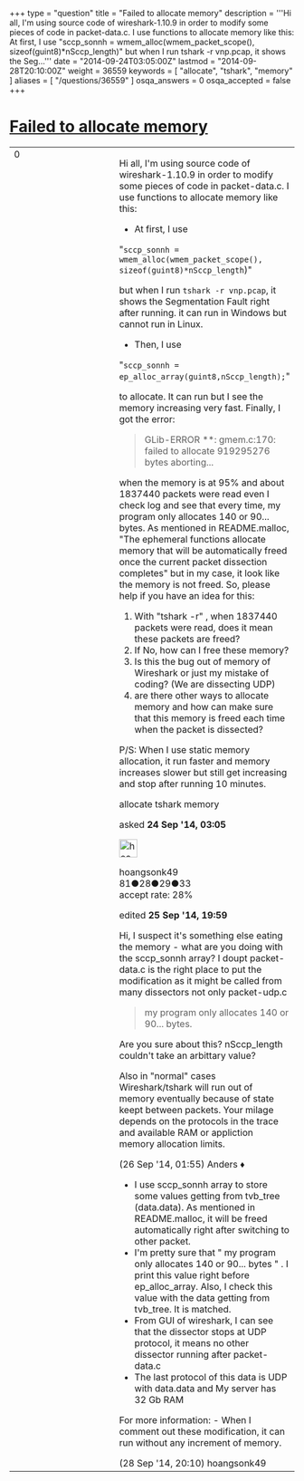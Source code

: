 +++
type = "question"
title = "Failed to allocate memory"
description = '''Hi all,  I&#x27;m using source code of wireshark-1.10.9 in order to modify some pieces of code in packet-data.c. I use functions to allocate memory like this:  At first, I use  &quot;sccp_sonnh = wmem_alloc(wmem_packet_scope(), sizeof(guint8)*nSccp_length)&quot;  but when I run tshark -r vnp.pcap, it shows the Seg...'''
date = "2014-09-24T03:05:00Z"
lastmod = "2014-09-28T20:10:00Z"
weight = 36559
keywords = [ "allocate", "tshark", "memory" ]
aliases = [ "/questions/36559" ]
osqa_answers = 0
osqa_accepted = false
+++

<div class="headNormal">

# [Failed to allocate memory](/questions/36559/failed-to-allocate-memory)

</div>

<div id="main-body">

<div id="askform">

<table id="question-table" style="width:100%;"><colgroup><col style="width: 50%" /><col style="width: 50%" /></colgroup><tbody><tr class="odd"><td style="width: 30px; vertical-align: top"><div class="vote-buttons"><span id="post-36559-upvote" class="ajax-command post-vote up" rel="nofollow" title="I like this post (click again to cancel)"> </span><div id="post-36559-score" class="post-score" title="current number of votes">0</div><span id="post-36559-downvote" class="ajax-command post-vote down" rel="nofollow" title="I dont like this post (click again to cancel)"> </span> <span id="favorite-mark" class="ajax-command favorite-mark" rel="nofollow" title="mark/unmark this question as favorite (click again to cancel)"> </span><div id="favorite-count" class="favorite-count"></div></div></td><td><div id="item-right"><div class="question-body"><p>Hi all, I'm using source code of wireshark-1.10.9 in order to modify some pieces of code in packet-data.c. I use functions to allocate memory like this:</p><ul><li>At first, I use</li></ul><p>"<code>sccp_sonnh = wmem_alloc(wmem_packet_scope(), sizeof(guint8)*nSccp_length</code>)"</p><p>but when I run <code>tshark -r vnp.pcap</code>, it shows the Segmentation Fault right after running. it can run in Windows but cannot run in Linux.</p><ul><li>Then, I use</li></ul><p>"<code>sccp_sonnh = ep_alloc_array(guint8,nSccp_length);</code>"</p><p>to allocate. It can run but I see the memory increasing very fast. Finally, I got the error:</p><blockquote><p>GLib-ERROR **: gmem.c:170: failed to allocate 919295276 bytes aborting...</p></blockquote><p>when the memory is at 95% and about 1837440 packets were read even I check log and see that every time, my program only allocates 140 or 90... bytes. As mentioned in README.malloc, "The ephemeral functions allocate memory that will be automatically freed once the current packet dissection completes" but in my case, it look like the memory is not freed. So, please help if you have an idea for this:</p><ol><li>With "tshark -r" , when 1837440 packets were read, does it mean these packets are freed?</li><li>If No, how can I free these memory?</li><li>Is this the bug out of memory of Wireshark or just my mistake of coding? (We are dissecting UDP)</li><li>are there other ways to allocate memory and how can make sure that this memory is freed each time when the packet is dissected?</li></ol><p>P/S: When I use static memory allocation, it run faster and memory increases slower but still get increasing and stop after running 10 minutes.</p></div><div id="question-tags" class="tags-container tags"><span class="post-tag tag-link-allocate" rel="tag" title="see questions tagged &#39;allocate&#39;">allocate</span> <span class="post-tag tag-link-tshark" rel="tag" title="see questions tagged &#39;tshark&#39;">tshark</span> <span class="post-tag tag-link-memory" rel="tag" title="see questions tagged &#39;memory&#39;">memory</span></div><div id="question-controls" class="post-controls"></div><div class="post-update-info-container"><div class="post-update-info post-update-info-user"><p>asked <strong>24 Sep '14, 03:05</strong></p><img src="https://secure.gravatar.com/avatar/824a7342f59ff90e6040505b38626416?s=32&amp;d=identicon&amp;r=g" class="gravatar" width="32" height="32" alt="hoangsonk49&#39;s gravatar image" /><p><span>hoangsonk49</span><br />
<span class="score" title="81 reputation points">81</span><span title="28 badges"><span class="badge1">●</span><span class="badgecount">28</span></span><span title="29 badges"><span class="silver">●</span><span class="badgecount">29</span></span><span title="33 badges"><span class="bronze">●</span><span class="badgecount">33</span></span><br />
<span class="accept_rate" title="Rate of the user&#39;s accepted answers">accept rate:</span> <span title="hoangsonk49 has 2 accepted answers">28%</span></p></div><div class="post-update-info post-update-info-edited"><p><span> edited <strong>25 Sep '14, 19:59</strong> </span></p></div></div><div id="comments-container-36559" class="comments-container"><span id="36626"></span><div id="comment-36626" class="comment"><div id="post-36626-score" class="comment-score"></div><div class="comment-text"><p>Hi, I suspect it's something else eating the memory - what are you doing with the sccp_sonnh array? I doupt packet-data.c is the right place to put the modification as it might be called from many dissectors not only packet-udp.c</p><blockquote><p>my program only allocates 140 or 90... bytes.</p></blockquote><p>Are you sure about this? nSccp_length couldn't take an arbittary value?</p><p>Also in "normal" cases Wireshark/tshark will run out of memory eventually because of state keept between packets. Your milage depends on the protocols in the trace and available RAM or appliction memory allocation limits.</p></div><div id="comment-36626-info" class="comment-info"><span class="comment-age">(26 Sep '14, 01:55)</span> <span class="comment-user userinfo">Anders ♦</span></div></div><span id="36670"></span><div id="comment-36670" class="comment"><div id="post-36670-score" class="comment-score"></div><div class="comment-text"><ul><li>I use sccp_sonnh array to store some values getting from tvb_tree (data.data). As mentioned in README.malloc, it will be freed automatically right after switching to other packet.</li><li>I'm pretty sure that " my program only allocates 140 or 90... bytes " . I print this value right before ep_alloc_array. Also, I check this value with the data getting from tvb_tree. It is matched.</li><li>From GUI of wireshark, I can see that the dissector stops at UDP protocol, it means no other dissector running after packet-data.c</li><li>The last protocol of this data is UDP with data.data and My server has 32 Gb RAM</li></ul><p>For more information: - When I comment out these modification, it can run without any increment of memory.</p></div><div id="comment-36670-info" class="comment-info"><span class="comment-age">(28 Sep '14, 20:10)</span> <span class="comment-user userinfo">hoangsonk49</span></div></div></div><div id="comment-tools-36559" class="comment-tools"></div><div class="clear"></div><div id="comment-36559-form-container" class="comment-form-container"></div><div class="clear"></div></div></td></tr></tbody></table>

</div>

</div>

